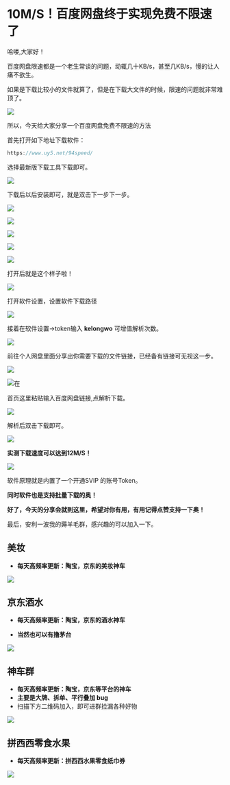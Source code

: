 # 10M/S！百度网盘终于实现免费不限速了

哈喽,大家好！

百度网盘限速都是一个老生常谈的问题，动辄几十KB/s，甚至几KB/s，慢的让人痛不欲生。

如果是下载比较小的文件就算了，但是在下载大文件的时候，限速的问题就非常难顶了。

![](https://billy.taoxiaoxin.club/md/2023/11/6560b503c0aaa4aa1ee490e7.gif)

所以，今天给大家分享一个百度网盘免费不限速的方法

首先打开如下地址下载软件：

```go
https://www.uy5.net/94speed/
```

选择最新版下载工具下载即可。

![](https://billy.taoxiaoxin.club/md/2023/11/65658e92a51c0a6f19c5f6bc.png)

下载后以后安装即可，就是双击下一步下一步。

![](https://billy.taoxiaoxin.club/md/2023/11/656592a6fc52f176d4015b2c.png)

![](https://billy.taoxiaoxin.club/md/2023/11/656592c14c7d7dd8027ec237.png)

![](https://billy.taoxiaoxin.club/md/2023/11/656592e42e985f67db7435f7.png)

![](https://billy.taoxiaoxin.club/md/2023/11/656592f758d9fe65461947de.png)

![](https://billy.taoxiaoxin.club/md/2023/11/6565930e01c3839d9f4bbed0.png)

打开后就是这个样子啦！

![](https://billy.taoxiaoxin.club/md/2023/11/65659339bf415e64f0c96b3a.png)

打开软件设置，设置软件下载路径

![](https://billy.taoxiaoxin.club/md/2023/11/65659473fa4d276dc14e3c08.png)

接着在软件设置->token输入 **kelongwo** 可增值解析次数。

![](https://billy.taoxiaoxin.club/md/2023/11/6565950888b50bfc4f3fb627.png)

前往个人网盘里面分享出你需要下载的文件链接，已经备有链接可无视这一步。

![](https://billy.taoxiaoxin.club/md/2023/11/6565953e9db6d2e9d9ad2a52.png)



![](https://billy.taoxiaoxin.club/md/2023/11/6565953e8b8c5e4816969b6b.png)在

首页这里粘贴输入百度网盘链接,点解析下载。

![](https://billy.taoxiaoxin.club/md/2023/11/656595b1dc40b7cf9e0a4eb7.png)

解析后双击下载即可。

![](https://billy.taoxiaoxin.club/md/2023/11/656595f54f87ebe8c7123c3c.png)

**实测下载速度可以达到12M/S！**

![](https://billy.taoxiaoxin.club/md/2023/11/65659633cd9229168025b5d1.jpg)

软件原理就是内置了一个开通SVIP 的账号Token。

**同时软件也是支持批量下载的奥！**

**好了，今天的分享会就到这里，希望对你有用，有用记得点赞支持一下奥！**

最后，安利一波我的薅羊毛群，感兴趣的可以加入一下。

## 美妆

+ **每天高频率更新：陶宝，京东的美妆神车**

![](https://billy.taoxiaoxin.club/md/2023/11/65659a4e1107d569875ec8b3.png)

## 京东酒水

+ **每天高频率更新：陶宝，京东的酒水神车**

+ **当然也可以有撸茅台**

![](https://billy.taoxiaoxin.club/md/2023/11/65659a5b05e335408165655a.png)

## 神车群

+ **每天高频率更新：陶宝，京东等平台的神车** 
+ **主要是大牌、拆单、平行叠加 bug**
+ 扫描下方二维码加入，即可进群捡漏各种好物

![](https://billy.taoxiaoxin.club/md/2023/11/65659a679c9b4b4855e4390e.png)

## 拼西西零食水果

+ **每天高频率更新：拼西西水果零食纸巾券**


![](https://billy.taoxiaoxin.club/md/2023/11/65659a791b2d5b26ed8c0369.png)

